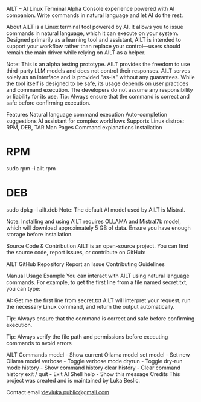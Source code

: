 AILT – AI Linux Terminal
Alpha
Console experience powered with AI companion. Write commands in natural language and let AI do the rest.

About
AILT is a Linux terminal tool powered by AI. It allows you to issue commands in natural language, which it can execute on your system. Designed primarily as a learning tool and assistant, AILT is intended to support your workflow rather than replace your control—users should remain the main driver while relying on AILT as a helper.

Note: This is an alpha testing prototype. AILT provides the freedom to use third-party LLM models and does not control their responses. AILT serves solely as an interface and is provided "as-is" without any guarantees. While the tool itself is designed to be safe, its usage depends on user practices and command execution. The developers do not assume any responsibility or liability for its use.
Tip: Always ensure that the command is correct and safe before confirming execution.

Features
Natural language command execution
Auto-completion suggestions
AI assistant for complex workflows
Supports Linux distros: RPM, DEB, TAR
Man Pages
Command explanations
Installation
# RPM
sudo rpm -i ailt.rpm

# DEB
sudo dpkg -i ailt.deb
Note: The default AI model used by AILT is Mistral.

Note: Installing and using AILT requires OLLAMA and Mistral7b model, which will download approximately 5 GB of data. Ensure you have enough storage before installation.

Source Code & Contribution
AILT is an open-source project. You can find the source code, report issues, or contribute on GitHub:

AILT GitHub Repository
Report an Issue
Contributing Guidelines





Manual
Usage Example
You can interact with AILT using natural language commands. For example, to get the first line from a file named secret.txt, you can type:

AI: Get me the first line from secret.txt
AILT will interpret your request, run the necessary Linux command, and return the output automatically.

Tip: Always ensure that the command is correct and safe before confirming execution.

Tip: Always verify the file path and permissions before executing commands to avoid errors

AILT Commands
model - Show current Ollama model
set model - Set new Ollama model
verbose - Toggle verbose mode
dryrun - Toggle dry-run mode
history - Show command history
clear history - Clear command history
exit / quit - Exit AI Shell
help - Show this message
Credits
This project was created and is maintained by Luka Beslic.

Contact
email:devluka.public@gmail.com
